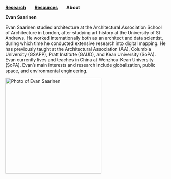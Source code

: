 **[Research](https://steenblikrs.github.io/2021-Spring-Studio/Research)** &nbsp; &nbsp; &nbsp;        **[Resources](https://steenblikrs.github.io/2021-Spring-Studio/Resources)**  &nbsp; &nbsp; &nbsp;    **About**


**Evan Saarinen**

Evan Saarinen studied architecture at the Architectural Association School of Architecture in London, after studying art history at the University of St Andrews. He worked internationally both as an architect and data scientist, during which time he conducted extensive research into digital mapping. He has previously taught at the Architectural Association (AA), Columbia University (GSAPP), Pratt Institute (GAUD), and Kean University (SoPA). Evan currently lives and teaches in China at Wenzhou-Kean University (SoPA). Evan’s main interests and research include globalization, public space, and environmental engineering.

<a href="https://steenblikrs.github.io/2021-Spring-Studio/Saarinen"><img alt="Photo of Evan Saarinen" src="https://github.com/steenblikrs/2021-Spring-Studio/raw/gh-pages/assets/Evanbw.jpg" width="300"></a>
